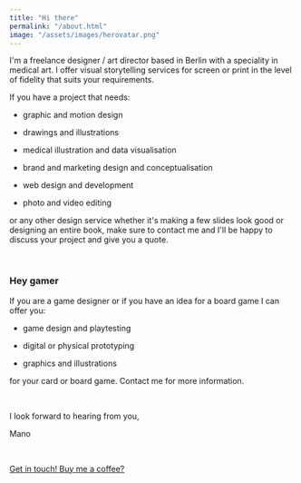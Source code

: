 ```yaml
---
title: "Hi there"
permalink: "/about.html"
image: "/assets/images/herovatar.png"
---
```


I'm a freelance designer / art director based in Berlin with a speciality in medical art. I offer visual storytelling services for screen or print in the level of fidelity that suits your requirements. 

If you have a project that needs:

- graphic and motion design

- drawings and illustrations

- medical illustration and data visualisation

- brand and marketing design and conceptualisation

- web design and development

- photo and video editing

or any other design service whether it's making a few slides look good or designing an entire book, make sure to contact me and I'll be happy to discuss your project and give you a quote.

<br>

### Hey gamer
If you are a game designer or if you have an idea for a board game I can offer you:

- game design and playtesting

- digital or physical prototyping 

- graphics and illustrations

for your card or board game. Contact me for more information.

<br>

I look forward to hearing from you,

<i class="fa fa-heart"></i> Mano

<br>

<a target="_blank" class="btn btn-success" href="https://kapazoglou.info/contact.html"><i class="fa fa-paper-plane"></i> Get in touch! </a>
<a target="_blank" class="btn btn-warning" href="https://www.buymeacoffee.com/kapazoglou"><i class="fa fa-coffee"></i> Buy me a coffee? </a>

